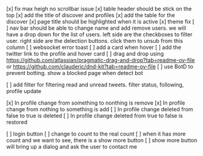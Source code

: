 [x] fix max heigh no scrollbar issue
[x] table header should be stick on the top
[x] add the title of discover and profiles
[x] add the table for the discover
[x] page title should be highlighted when it is active
[x] theme fix
[ ] nav bar should be able to change name and add remove users. we will have a drop down for the list of users. left side are the checkboxes to filter user. right side are the delection buttons. click them to unsub from this column
[ ] websocket error toast
[ ] add a card when hover
[ ] add the twitter link to the profile and hover card
[ ] drag and drop using https://github.com/atlassian/pragmatic-drag-and-drop?tab=readme-ov-file or  https://github.com/clauderic/dnd-kit?tab=readme-ov-file
[ ] use BotD to prevent botting. show a blocked page when detect bot

[ ] add filter for filtering read and unread tweets. filter status, following, profile update

[x] In profile change from something to nonthing is remove
[x] In profile change from nothing to something is add
[ ] In profile change deleted from false to true is deleted
[ ] In profile change deleted from true to false is restored

[ ] login button
[ ] change to count to the real count
[ ] when it has more count and we want to see, there is a show more button
[ ] show more button will bring up a dialog and ask the user to contact me
